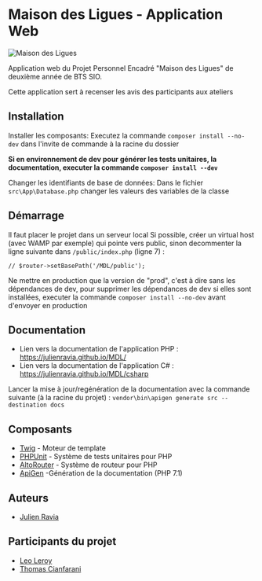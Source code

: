 # Maison des Ligues - Application Web

![Maison des Ligues](https://julienravia.fr/img/miniature-mdl.png)

Application web du Projet Personnel Encadré "Maison des Ligues" de deuxième année de BTS SIO.

Cette application sert à recenser les avis des participants aux ateliers

## Installation

Installer les composants: 
Executez la commande ``composer install --no-dev`` dans l'invite de commande à la racine du dossier

**Si en environnement de dev pour générer les tests unitaires, la documentation, executer la commande ``composer install --dev``**

Changer les identifiants de base de données: Dans le fichier ``src\App\Database.php`` changer les valeurs des variables de la classe

## Démarrage

Il faut placer le projet dans un serveur local
Si possible, créer un virtual host (avec WAMP par exemple) qui pointe vers public, sinon decommenter la ligne suivante dans ``/public/index.php`` (ligne 7) :
```
// $router->setBasePath('/MDL/public');
```

Ne mettre en production que la version de "prod", c'est à dire sans les dépendances de dev, pour supprimer les dépendances de dev si elles sont installées, executer la commande ``composer install --no-dev`` avant d'envoyer en production

## Documentation

* Lien vers la documentation de l'application PHP  : https://julienravia.github.io/MDL/
* Lien vers la documentation de l'application C# : https://julienravia.github.io/MDL/csharp

Lancer la mise à jour/regénération de la documentation avec la commande suivante (à la racine du projet) : 
``vendor\bin\apigen generate src --destination docs``

## Composants

* [Twig](https://twig.symfony.com/doc/2.x/) - Moteur de template
* [PHPUnit](https://phpunit.de) - Système de tests unitaires pour PHP
* [AltoRouter](http://altorouter.com) - Système de routeur pour PHP
* [ApiGen](https://github.com/ApiGen/ApiGen) -Génération de la documentation (PHP 7.1)

## Auteurs

* [Julien Ravia](http://julienravia.fr)

## Participants du projet

* [Leo Leroy](http://leoleroy.fr)
* [Thomas Cianfarani](http://thomascianfarani.fr)
